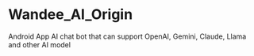 # Wandee_AI_Origin
Android App AI chat bot that can support OpenAI, Gemini, Claude, Llama and other AI model
